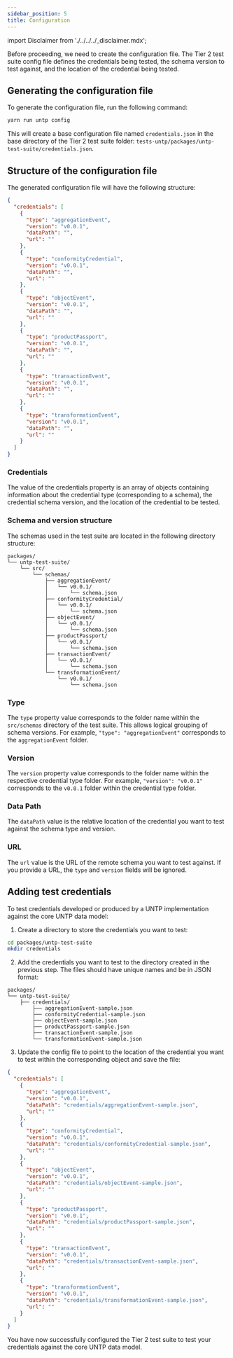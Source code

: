 ```yaml
---
sidebar_position: 5
title: Configuration
---
```


import Disclaimer from './../../../\_disclaimer.mdx';

<Disclaimer />

Before proceeding, we need to create the configuration file. The Tier 2 test suite config file defines the credentials being tested, the schema version to test against, and the location of the credential being tested.

## Generating the configuration file

To generate the configuration file, run the following command:

```bash
yarn run untp config
```

This will create a base configuration file named `credentials.json` in the base directory of the Tier 2 test suite folder: `tests-untp/packages/untp-test-suite/credentials.json`.

## Structure of the configuration file

The generated configuration file will have the following structure:

```json
{
  "credentials": [
    {
      "type": "aggregationEvent",
      "version": "v0.0.1",
      "dataPath": "",
      "url": ""
    },
    {
      "type": "conformityCredential",
      "version": "v0.0.1",
      "dataPath": "",
      "url": ""
    },
    {
      "type": "objectEvent",
      "version": "v0.0.1",
      "dataPath": "",
      "url": ""
    },
    {
      "type": "productPassport",
      "version": "v0.0.1",
      "dataPath": "",
      "url": ""
    },
    {
      "type": "transactionEvent",
      "version": "v0.0.1",
      "dataPath": "",
      "url": ""
    },
    {
      "type": "transformationEvent",
      "version": "v0.0.1",
      "dataPath": "",
      "url": ""
    }
  ]
}
```

### Credentials
The value of the credentials property is an array of objects containing information about the credential type (corresponding to a schema), the credential schema version, and the location of the credential to be tested.

### Schema and version structure

The schemas used in the test suite are located in the following directory structure:

```
packages/
└── untp-test-suite/
    └── src/
        └── schemas/
            ├── aggregationEvent/
            │   └── v0.0.1/
            │       └── schema.json
            ├── conformityCredential/
            │   └── v0.0.1/
            │       └── schema.json
            ├── objectEvent/
            │   └── v0.0.1/
            │       └── schema.json
            ├── productPassport/
            │   └── v0.0.1/
            │       └── schema.json
            ├── transactionEvent/
            │   └── v0.0.1/
            │       └── schema.json
            └── transformationEvent/
                └── v0.0.1/
                    └── schema.json
```

### Type
The `type` property value corresponds to the folder name within the `src/schemas` directory of the test suite. This allows logical grouping of schema versions. For example, `"type": "aggregationEvent"` corresponds to the `aggregationEvent` folder.

### Version
The `version` property value corresponds to the folder name within the respective credential type folder. For example, `"version": "v0.0.1"` corresponds to the `v0.0.1` folder within the credential type folder.

### Data Path

The `dataPath` value is the relative location of the credential you want to test against the schema type and version.

### URL

The `url` value is the URL of the remote schema you want to test against. If you provide a URL, the `type` and `version` fields will be ignored.

## Adding test credentials

To test credentials developed or produced by a UNTP implementation against the core UNTP data model:

1. Create a directory to store the credentials you want to test:

```bash
cd packages/untp-test-suite
mkdir credentials
```

2. Add the credentials you want to test to the directory created in the previous step. The files should have unique names and be in JSON format:

```
packages/
└── untp-test-suite/
    ├── credentials/
        ├── aggregationEvent-sample.json
        ├── conformityCredential-sample.json
        ├── objectEvent-sample.json
        ├── productPassport-sample.json
        ├── transactionEvent-sample.json
        └── transformationEvent-sample.json
```

3. Update the config file to point to the location of the credential you want to test within the corresponding object and save the file:

```json
{
  "credentials": [
    {
      "type": "aggregationEvent",
      "version": "v0.0.1",
      "dataPath": "credentials/aggregationEvent-sample.json",
      "url": ""
    },
    {
      "type": "conformityCredential",
      "version": "v0.0.1",
      "dataPath": "credentials/conformityCredential-sample.json",
      "url": ""
    },
    {
      "type": "objectEvent",
      "version": "v0.0.1",
      "dataPath": "credentials/objectEvent-sample.json",
      "url": ""
    },
    {
      "type": "productPassport",
      "version": "v0.0.1",
      "dataPath": "credentials/productPassport-sample.json",
      "url": ""
    },
    {
      "type": "transactionEvent",
      "version": "v0.0.1",
      "dataPath": "credentials/transactionEvent-sample.json",
      "url": ""
    },
    {
      "type": "transformationEvent",
      "version": "v0.0.1",
      "dataPath": "credentials/transformationEvent-sample.json",
      "url": ""
    }
  ]
}
```

You have now successfully configured the Tier 2 test suite to test your credentials against the core UNTP data model.

